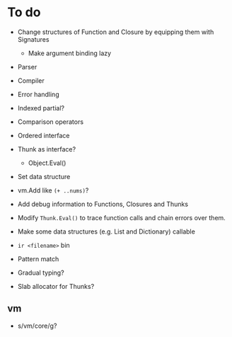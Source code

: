 # To do

- Change structures of Function and Closure by equipping them with Signatures
  - Make argument binding lazy

- Parser
- Compiler
- Error handling
- Indexed partial?
- Comparison operators
- Ordered interface
- Thunk as interface?
  - Object.Eval()

- Set data structure
- vm.Add like `(+ ..nums)`?
- Add debug information to Functions, Closures and Thunks
- Modify `Thunk.Eval()` to trace function calls and chain errors over them.

- Make some data structures (e.g. List and Dictionary) callable

- `ir <filename>` bin

- Pattern match
- Gradual typing?
- Slab allocator for Thunks?

## vm

- s/vm/core/g?
